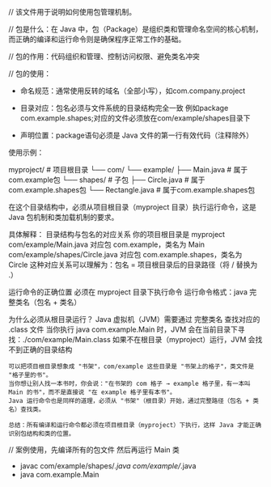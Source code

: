 // 该文件用于说明如何使用包管理机制。

// 包是什么：在 Java 中，包（Package）是组织类和管理命名空间的核心机制，而正确的编译和运行命令则是确保程序正常工作的基础。

// 包的作用：代码组织和管理、控制访问权限、避免类名冲突

// 包的使用：
- 命名规范：通常使用反转的域名（全部小写），如com.company.project

- 目录对应：包名必须与文件系统的目录结构完全一致
    例如package com.example.shapes;对应的文件必须放在com/example/shapes目录下

- 声明位置：package语句必须是 Java 文件的第一行有效代码（注释除外）

使用示例：

myproject/                # 项目根目录
└── com/
    └── example/
        ├── Main.java     # 属于com.example包
        └── shapes/       # 子包
            ├── Circle.java   # 属于com.example.shapes包
            └── Rectangle.java # 属于com.example.shapes包

在这个目录结构中，必须从项目根目录（myproject 目录）执行运行命令，这是 Java 包机制和类加载机制的要求。

具体解释：
    目录结构与包名的对应关系
    你的项目根目录是 myproject
    com/example/Main.java 对应包 com.example，类名为 Main
    com/example/shapes/Circle.java 对应包 com.example.shapes，类名为 Circle
    这种对应关系可以理解为：包名 = 项目根目录后的目录路径（将 / 替换为 .）


运行命令的正确位置
    必须在 myproject 目录下执行命令
    运行命令格式：java 完整类名（包名 + 类名）


为什么必须从根目录运行？
    Java 虚拟机（JVM）需要通过 完整类名 查找对应的 .class 文件
    当你执行 java com.example.Main 时，JVM 会在当前目录下寻找：./com/example/Main.class
    如果不在根目录（myproject）运行，JVM 会找不到正确的目录结构

    可以把项目根目录想象成 "书架"，com/example 这些目录是 "书架上的格子"，类文件是 "格子里的书"。
    当你想让别人找一本书时，你会说："在书架的 com 格子 → example 格子里，有一本叫 Main 的书"，而不是直接说 "在 example 格子里有本书"。
    Java 运行命令也是同样的道理，必须从 "书架"（根目录）开始，通过完整路径（包名 + 类名）查找类。

    总结：所有编译和运行命令都必须在项目根目录（myproject）下执行，这样 Java 才能正确识别包结构和类的位置。


// 案例使用，先编译所有的包文件 然后再运行 Main 类 
- javac com/example/shapes/*.java com/example/*.java
- java com.example.Main
